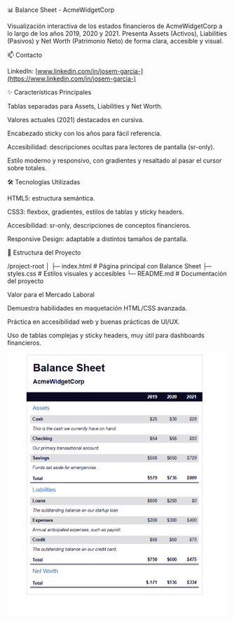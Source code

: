 📊 Balance Sheet - AcmeWidgetCorp

Visualización interactiva de los estados financieros de AcmeWidgetCorp a lo largo de los años 2019, 2020 y 2021. Presenta Assets (Activos), Liabilities (Pasivos) y Net Worth (Patrimonio Neto) de forma clara, accesible y visual.

📫 Contacto

LinkedIn: [www.linkedin.com/in/josem-garcia-](https://www.linkedin.com/in/josem-garcia-)

✨ Características Principales

Tablas separadas para Assets, Liabilities y Net Worth.

Valores actuales (2021) destacados en cursiva.

Encabezado sticky con los años para fácil referencia.

Accesibilidad: descripciones ocultas para lectores de pantalla (sr-only).

Estilo moderno y responsivo, con gradientes y resaltado al pasar el cursor sobre totales.

🛠 Tecnologías Utilizadas

HTML5: estructura semántica.

CSS3: flexbox, gradientes, estilos de tablas y sticky headers.

Accesibilidad: sr-only, descripciones de conceptos financieros.

Responsive Design: adaptable a distintos tamaños de pantalla.

📂 Estructura del Proyecto

/project-root
│
├─ index.html        # Página principal con Balance Sheet
├─ styles.css        # Estilos visuales y accesibles
└─ README.md         # Documentación del proyecto

Valor para el Mercado Laboral

Demuestra habilidades en maquetación HTML/CSS avanzada.

Práctica en accesibilidad web y buenas prácticas de UI/UX.

Uso de tablas complejas y sticky headers, muy útil para dashboards financieros.

![Balance](BalanceFinanciero.PNG)
